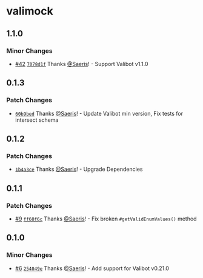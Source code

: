 # valimock

## 1.1.0

### Minor Changes

- [#42](https://github.com/Saeris/valimock/pull/42) [`7078d1f`](https://github.com/Saeris/valimock/commit/7078d1f752c11578bbf5dbe13a81aa1551eb5cfb) Thanks [@Saeris](https://github.com/Saeris)! - Support Valibot v1.1.0

## 0.1.3

### Patch Changes

- [`60b9bed`](https://github.com/Saeris/valimock/commit/60b9bedc477dd2356a4f1439e3aa97fa042c94d3) Thanks [@Saeris](https://github.com/Saeris)! - Update Valibot min version, Fix tests for intersect schema

## 0.1.2

### Patch Changes

- [`1b4a3ce`](https://github.com/Saeris/valimock/commit/1b4a3ce8ecc796d5a2a4fd1a6d8b212efbdde4f0) Thanks [@Saeris](https://github.com/Saeris)! - Upgrade Dependencies

## 0.1.1

### Patch Changes

- [#9](https://github.com/Saeris/valimock/pull/9) [`ff60f6c`](https://github.com/Saeris/valimock/commit/ff60f6ca8a3185db426e928464bff8cb8c74e94e) Thanks [@Saeris](https://github.com/Saeris)! - Fix broken `#getValidEnumValues()` method

## 0.1.0

### Minor Changes

- [#6](https://github.com/Saeris/valimock/pull/6) [`254049e`](https://github.com/Saeris/valimock/commit/254049e0cc85045a74388bbce60353e06ca2dc0c) Thanks [@Saeris](https://github.com/Saeris)! - Add support for Valibot v0.21.0
